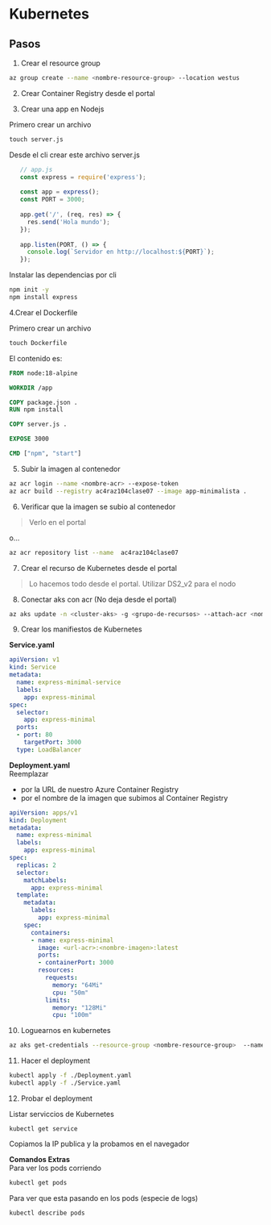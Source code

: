 # Kubernetes

## Pasos 

1. Crear el resource group
   
```bash
az group create --name <nombre-resource-group> --location westus 
```
   
2. Crear Container Registry desde el portal

3. Crear una app en Nodejs

Primero crear un archivo
```cmd
touch server.js
```

Desde el cli crear este archivo server.js
```javascript
   // app.js
   const express = require('express');
   
   const app = express();
   const PORT = 3000;
   
   app.get('/', (req, res) => {
     res.send('Hola mundo');
   });
   
   app.listen(PORT, () => {
     console.log(`Servidor en http://localhost:${PORT}`);
   });
```
    
Instalar las dependencias por cli 
```bash
npm init -y
npm install express 
```

4.Crear el Dockerfile

Primero crear un archivo
```cmd
touch Dockerfile
```

El contenido es:
```Dockerfile
FROM node:18-alpine

WORKDIR /app

COPY package.json .
RUN npm install

COPY server.js .

EXPOSE 3000

CMD ["npm", "start"]
```

5. Subir la imagen al contenedor

```bash
az acr login --name <nombre-acr> --expose-token
az acr build --registry ac4raz104clase07 --image app-minimalista .
```

6. Verificar que la imagen se subio al contenedor

> Verlo en el portal
   
o...
   
```bash
az acr repository list --name  ac4raz104clase07
```

7. Crear el recurso de Kubernetes desde el portal

> Lo hacemos todo desde el portal. Utilizar DS2_v2 para el nodo

8. Conectar aks con acr (No deja desde el portal)
   
```bash
az aks update -n <cluster-aks> -g <grupo-de-recursos> --attach-acr <nombre-acr>
```
   
9. Crear los manifiestos de Kubernetes

**Service.yaml**
```yaml
apiVersion: v1
kind: Service
metadata:
  name: express-minimal-service
  labels:
    app: express-minimal
spec:
  selector:
    app: express-minimal
  ports:
  - port: 80
    targetPort: 3000
  type: LoadBalancer
```

**Deployment.yaml**    
Reemplazar
* <url-acr> por la URL de nuestro Azure Container Registry
* <nombre-imagen> por el nombre de la imagen que subimos al Container Registry
```yaml
apiVersion: apps/v1
kind: Deployment
metadata:
  name: express-minimal
  labels:
    app: express-minimal
spec:
  replicas: 2
  selector:
    matchLabels:
      app: express-minimal
  template:
    metadata:
      labels:
        app: express-minimal
    spec:
      containers:
      - name: express-minimal
        image: <url-acr>:<nombre-imagen>:latest
        ports:
        - containerPort: 3000
        resources:
          requests:
            memory: "64Mi"
            cpu: "50m"
          limits:
            memory: "128Mi"
            cpu: "100m"
```

10. Loguearnos en kubernetes

```bash
az aks get-credentials --resource-group <nombre-resource-group>  --name <nombre-cluster-kubernetes>
```

11. Hacer el deployment

```bash
kubectl apply -f ./Deployment.yaml
kubectl apply -f ./Service.yaml
```

12. Probar el deployment

Listar serviccios de Kubernetes
```
kubectl get service
```
Copiamos la IP publica y la probamos en el navegador   

**Comandos Extras**    
Para ver los pods corriendo
```bash
kubectl get pods
```

Para ver que esta pasando en los pods (especie de logs)
```bash
kubectl describe pods  
```




